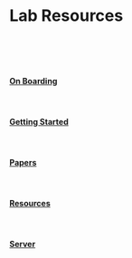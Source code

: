 # Lab Resources

<br>
<br>
<br>


#### [On Boarding](/Onboard)
<br>


#### [Getting Started](/GetStarted)
<br>


#### [Papers](/Papers)
<br>


#### [Resources](/Resources)
<br>


#### [Server](/Server)
<br>





<br>
<br>
<br>
<br>
<br>
<br>
